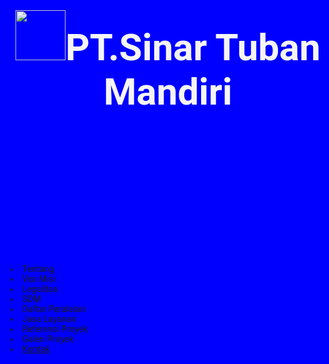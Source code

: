 <!doctype html>
<html>
<head>
<meta charset="utf-8">
<title>STM WebTest</title>
<link href="style.css" rel="stylesheet" type="text/css">
</head>
<body>

<div class="container">
  <header class="Head"><img src="Gambar/logo-stm.png" width="80" height="80" alt=""/>PT.Sinar Tuban Mandiri</header>
 
</div>
<nav class="Navigasi">
  <li><a>Tentang</a></li><li><a>Visi Misi</a></li><li><a>Legalitas</a></li>
  <li><a>SDM</a></li><li><a>Daftar Peralatan</a></li><li><a>Jasa Layanan</a></li><li><a>Referensi Proyek</a></li><li><a>Galeri Proyek</a></li><li><a href="Halaman/kontak.html">Kontak</a></li></nav>
	
</body>
</html>
<style>
	*,html,body{
	padding = 0;
	margin = 0;
	font-family: "Roboto",Sans-Serif; 
	background-color: blue;
	}
	.Head{
		font-size: 60px;
		font-weight: bold;
		color: whitesmoke;
	}
	.Navigasi>li{
		text-decoration: none;
			
	}
	
</style>
